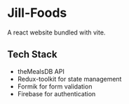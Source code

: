 # Jill-Foods

A react website bundled with vite. 

## Tech Stack
- theMealsDB API
- Redux-toolkit for state management
- Formik for form validation
- Firebase for authentication
